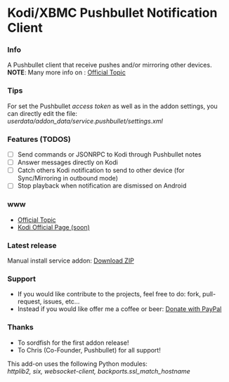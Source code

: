 Kodi/XBMC Pushbullet Notification Client
===================================

### Info
A Pushbullet client that receive pushes and/or mirroring other devices.  
**NOTE**: Many more info on : [Official Topic](http://forum.xbmc.org/showthread.php?tid=204567)

### Tips
For set the Pushbullet *access token* as well as in the addon settings, you can directly edit the file:
*userdata/addon_data/service.pushbullet/settings.xml*

### Features (TODOS)
- [ ] Send commands or JSONRPC to Kodi through Pushbullet notes
- [ ] Answer messages directly on Kodi
- [ ] Catch others Kodi notification to send to other device (for Sync/Mirroring in outbound mode)
- [ ] Stop playback when notification are dismissed on Android

### www
* [Official Topic](http://forum.xbmc.org/showthread.php?tid=204567)
* [Kodi Official Page (soon)](http://addons.xbmc.org/show/service.pushbullet/)

### Latest release
Manual install service addon: [Download ZIP](https://github.com/elbowz/xbmc.service.pushbullet/archive/master.zip)

### Support
* If you would like contribute to the projects, feel free to do: fork, pull-request, issues, etc...
* Instead if you would like offer me a coffee or beer: [Donate with PayPal](https://www.paypal.com/cgi-bin/webscr?cmd=_donations&business=muttley%2ebd%40gmail%2ecom&lc=IT&item_name=XBMC%20Pushbullet%20%28muttley%29&item_number=Pushbullet&currency_code=EUR&bn=PP%2dDonationsBF%3abtn_donate_LG%2egif%3aNonHosted)

### Thanks
* To sordfish for the first addon release!
* To Chris (Co-Founder, Pushbullet) for all support!

This add-on uses the following Python modules:  
*httplib2, six, websocket-client, backports.ssl_match_hostname*